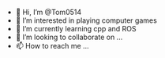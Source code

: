 - 👋 Hi, I’m @Tom0514
- 👀 I’m interested in playing computer games
- 🌱 I’m currently learning cpp and ROS
- 💞️ I’m looking to collaborate on ...
- 📫 How to reach me ... 

<!---
Tom0514/Tom0514 is a ✨ special ✨ repository because its `README.md` (this file) appears on your GitHub profile.
You can click the Preview link to take a look at your changes.
--->
